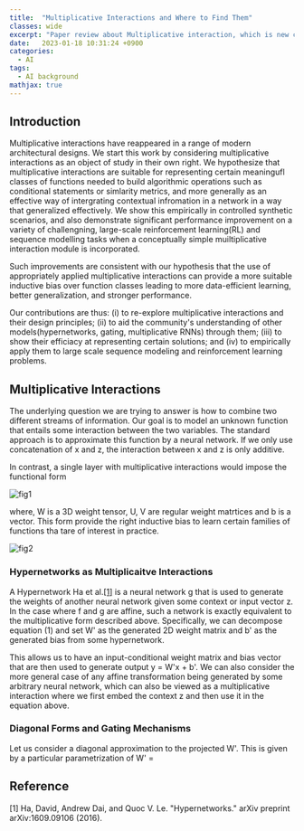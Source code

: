 ```yaml
---
title:  "Multiplicative Interactions and Where to Find Them"
classes: wide
excerpt: "Paper review about Multiplicative interaction, which is new concept for fusing representation"
date:   2023-01-18 10:31:24 +0900
categories: 
  - AI
tags:
  - AI background
mathjax: true
---
```


## Introduction

Multiplicative interactions have reappeared in a range of modern architectural designs. We start this work by considering multiplicative interactions as an object of study in their own right. We hypothesize that multiplicative interactions are suitable for representing certain meaningufl classes of functions needed to build algorithmic operations such as conditional statements or simlarity metrics, and more generally as an effective way of intergrating contextual infromation in a network in a way that generalized effectively. We show this empirically in controlled synthetic scenarios, and also demonstrate significant performance improvement on a variety of challengning, large-scale reinforcement learning(RL) and sequence modelling tasks when a conceptually simple muiltiplicative interaction module is incorporated. 

Such improvements are consistent with our hypothesis that  the use of appropriately applied multiplicative interactions can provide a more suitable inductive bias over function classes leading to more data-efficient learning, better generalization, and stronger performance. 

Our contributions are thus: (i) to re-explore multiplicative interactions and their design principles; (ii) to aid the community's understanding of other models(hypernetworks, gating, multiplicative RNNs) through them; (iii) to show their efficiacy at representing certain solutions; and (iv) to empirically apply them to large scale sequence modeling and reinforcement learning problems. 

## Multiplicative Interactions
The underlying question we are trying to answer is how to combine two different streams of information. Our goal is to model an unknown function that entails some interaction between the two variables. The standard approach is to approximate this function by a neural network. If we only use concatenation of x and z, the interaction between x and z is only additive. 

In contrast, a single layer with multiplicative interactions would impose the functional form 

![fig1](https://jasonkim8652.github.io/assets/images/MI_1.png)

where, W is a 3D weight tensor, U, V are regular weight matrtices and b is a vector. This form provide the right inductive bias to learn certain families of functions tha tare of interest in practice. 

![fig2](https://jasonkim8652.github.io/assets/images/MI_2.png)

### Hypernetworks as Multiplicaitve Interactions
A Hypernetwork Ha et al.[[1]](https://arxiv.org/abs/1609.09106) is a neural network g that is used to generate the weights of another neural network given some context or input vector z. In the case where f and g are affine, such a network is exactly equivalent to the multiplicative form described above. Specifically, we can decompose equation (1) and set W' as the generated 2D weight matrix and b' as the generated bias from some hypernetwork. 

This allows us to have an input-conditional weight matrix and bias vector that are then used to generate output y = W'x + b'. We can also consider the more general case of any affine transformation being generated by some arbitrary neural network, which can also be viewed as a multiplicative interaction where we first embed the context z and then use it in the equation above. 

### Diagonal Forms and Gating Mechanisms
Let us consider a diagonal approximation to the projected W'. This is given by a particular parametrization of W' = 

## Reference
[1] Ha, David, Andrew Dai, and Quoc V. Le. "Hypernetworks." arXiv preprint arXiv:1609.09106 (2016).